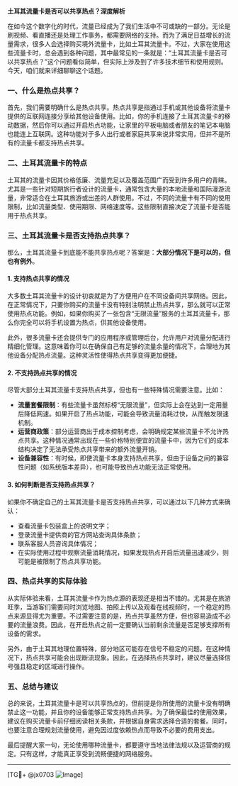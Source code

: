 **土耳其流量卡是否可以共享热点？深度解析**

在如今这个数字化的时代，流量已经成为了我们生活中不可或缺的一部分。无论是刷视频、看直播还是处理工作事务，都需要网络的支持。而为了满足日益增长的流量需求，很多人会选择购买境外流量卡，比如土耳其流量卡。不过，大家在使用这些流量卡时，总会遇到各种问题，其中最常见的一条就是：“土耳其流量卡是否可以共享热点？”这个问题看似简单，但实际上涉及到了许多技术细节和使用规则。今天，咱们就来详细聊聊这个话题。

### 一、什么是热点共享？

首先，我们需要明确什么是热点共享。热点共享是指通过手机或其他设备将流量卡提供的互联网连接分享给其他设备使用。比如，你的手机连接了土耳其流量卡的移动数据，然后你可以通过开启热点功能，让家里的平板电脑或者朋友的笔记本电脑也能连上互联网。这种功能对于多人出行或者家庭共享来说非常实用，但并不是所有的流量卡都支持热点共享。

### 二、土耳其流量卡的特点

土耳其的流量卡因其价格低廉、流量充足以及覆盖范围广而受到许多用户的青睐。尤其是一些针对短期旅行者设计的流量卡，通常包含大量的本地流量和国际漫游流量，非常适合在土耳其旅游或出差的人群使用。不过，不同的流量卡有不同的使用限制，比如流量类型、使用期限、网络速度等。这些限制直接决定了流量卡是否能用于热点共享。

### 三、土耳其流量卡是否支持热点共享？

那么，土耳其流量卡到底能不能共享热点呢？答案是：**大部分情况下是可以的，但也有例外**。

#### 1. **支持热点共享的情况**
大多数土耳其流量卡的设计初衷就是为了方便用户在不同设备间共享网络。因此，在正常情况下，只要你购买的流量卡没有特别注明禁止热点共享，那么就可以正常使用热点功能。例如，如果你购买了一张包含“无限流量”服务的土耳其流量卡，那么你完全可以将手机设置为热点，供其他设备使用。

此外，很多流量卡还会提供专门的应用程序或管理后台，允许用户对流量分配进行精细化管理。这意味着你可以在确保自己有足够的流量余量的情况下，合理地为其他设备分配热点流量。这种灵活性使得热点共享变得更加便捷。

#### 2. **不支持热点共享的情况**
尽管大部分土耳其流量卡支持热点共享，但也有一些特殊情况需要注意。比如：
- **流量套餐限制**：有些流量卡虽然标榜“无限流量”，但实际上会在达到一定用量后降低网速。如果开启了热点功能，可能会导致流量消耗过快，从而触发限速机制。
- **运营商政策**：部分运营商出于成本控制考虑，会明确规定某些流量卡不允许热点共享。这种情况通常出现在一些价格特别便宜的流量卡中，因为它们的成本结构决定了无法承受热点共享带来的额外流量开销。
- **设备兼容性**：有时候，即使流量卡本身支持热点共享，但由于设备之间的兼容性问题（如系统版本差异），也可能导致热点功能无法正常使用。

#### 3. **如何判断是否支持热点共享？**
如果你不确定自己的土耳其流量卡是否支持热点共享，可以通过以下几种方式来确认：
- 查看流量卡包装盒上的说明文字；
- 登录流量卡提供商的官方网站查询具体条款；
- 联系客服人员咨询具体情况；
- 在实际使用过程中观察流量消耗情况，如果发现热点开启后流量迅速减少，则可能是被限制了热点共享功能。

### 四、热点共享的实际体验

从实际体验来看，土耳其流量卡作为热点源的表现还是相当不错的。尤其是在旅游旺季，当游客们需要同时浏览地图、拍照上传以及观看在线视频时，一个稳定的热点来源显得尤为重要。不过需要注意的是，热点共享虽然方便，但也容易造成不必要的流量浪费。因此，在开启热点之前一定要确认当前剩余流量是否足够支撑所有设备的需求。

另外，由于土耳其地理位置特殊，部分地区可能存在信号不稳定的问题。在这种情况下，热点共享可能会出现断流现象。因此，在选择热点共享时，建议尽量选择信号强且稳定的区域进行操作。

### 五、总结与建议

总的来说，土耳其流量卡是可以共享热点的，但前提是你所使用的流量卡没有明确禁止这一功能，并且你的设备能够正常支持热点共享。为了确保最佳的使用效果，建议在购买流量卡前仔细阅读相关条款，并根据自身需求选择合适的套餐。同时，也要注意合理规划流量使用，避免因过度依赖热点而导致不必要的费用支出。

最后提醒大家一句，无论使用哪种流量卡，都要遵守当地法律法规以及运营商的规定。只有这样，才能真正享受到流畅便捷的网络服务。

---

[TG💪+ @jx0703 ![Image](https://github.com/user-attachments/assets/dbca1d08-cadb-493c-b0ec-ad6f7a83f270)]